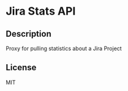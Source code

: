 # Jira Stats API

## Description

Proxy for pulling statistics about a Jira Project

## License

MIT
